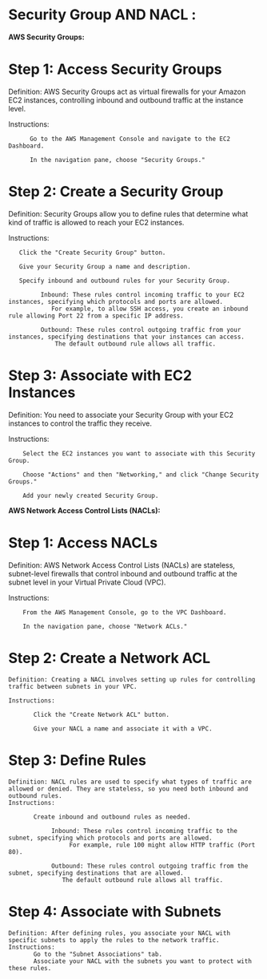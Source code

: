 # Security Group AND NACL :

**AWS Security Groups:**

# Step 1: Access Security Groups 
  Definition: AWS Security Groups act as virtual firewalls for your Amazon EC2 instances, controlling inbound and outbound traffic at the instance level.
  
  Instructions:
  
          Go to the AWS Management Console and navigate to the EC2 Dashboard.
          
          In the navigation pane, choose "Security Groups."

# Step 2: Create a Security Group
  Definition: Security Groups allow you to define rules that determine what kind of traffic is allowed to reach your EC2 instances.
  
  Instructions:
  
       Click the "Create Security Group" button.
       
       Give your Security Group a name and description.
       
       Specify inbound and outbound rules for your Security Group.
       
             Inbound: These rules control incoming traffic to your EC2 instances, specifying which protocols and ports are allowed. 
                For example, to allow SSH access, you create an inbound rule allowing Port 22 from a specific IP address.
                 
             Outbound: These rules control outgoing traffic from your instances, specifying destinations that your instances can access.
                 The default outbound rule allows all traffic.

# Step 3: Associate with EC2 Instances
  Definition: You need to associate your Security Group with your EC2 instances to control the traffic they receive.
  
  Instructions:
  
        Select the EC2 instances you want to associate with this Security Group.
        
        Choose "Actions" and then "Networking," and click "Change Security Groups."
        
        Add your newly created Security Group.

**AWS Network Access Control Lists (NACLs):**

# Step 1: Access NACLs
   Definition: AWS Network Access Control Lists (NACLs) are stateless, subnet-level firewalls that control inbound and outbound
      traffic at the subnet level in your Virtual Private Cloud (VPC).
   
   Instructions:
   
        From the AWS Management Console, go to the VPC Dashboard.
        
        In the navigation pane, choose "Network ACLs."

# Step 2: Create a Network ACL
    Definition: Creating a NACL involves setting up rules for controlling traffic between subnets in your VPC.
    
    Instructions:
    
           Click the "Create Network ACL" button.
           
           Give your NACL a name and associate it with a VPC.

# Step 3: Define Rules
    Definition: NACL rules are used to specify what types of traffic are allowed or denied. They are stateless, so you need both inbound and outbound rules.
    Instructions:
    
           Create inbound and outbound rules as needed.
           
                Inbound: These rules control incoming traffic to the subnet, specifying which protocols and ports are allowed. 
                     For example, rule 100 might allow HTTP traffic (Port 80).
                      
                Outbound: These rules control outgoing traffic from the subnet, specifying destinations that are allowed. 
                   The default outbound rule allows all traffic.

# Step 4: Associate with Subnets
    Definition: After defining rules, you associate your NACL with specific subnets to apply the rules to the network traffic.
    Instructions:
           Go to the "Subnet Associations" tab.
           Associate your NACL with the subnets you want to protect with these rules.
